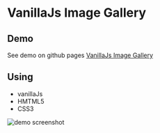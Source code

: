 # VanillaJs Image Gallery

## Demo

See demo on github pages
[VanillaJs Image Gallery]()

## Using

- vanillaJs
- HMTML5
- CSS3

![demo screenshot](demo.png)
